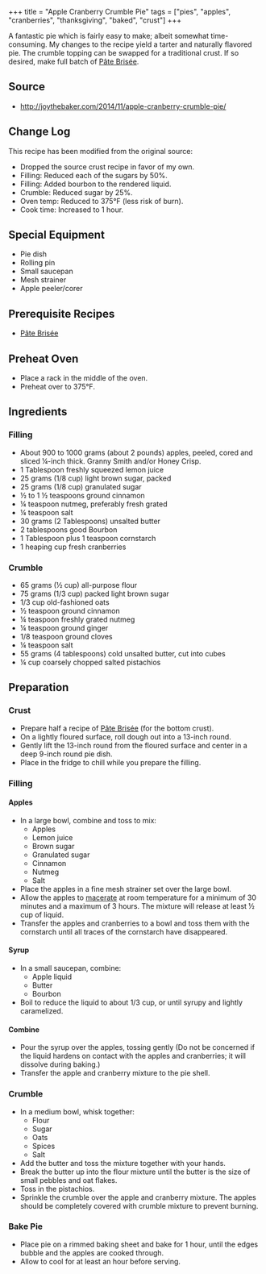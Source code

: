 +++
title = "Apple Cranberry Crumble Pie"
tags = ["pies", "apples", "cranberries", "thanksgiving", "baked", "crust"]
+++

A fantastic pie which is fairly easy to make; albeit somewhat
time-consuming. My changes to the recipe yield a tarter and naturally
flavored pie. The crumble topping can be swapped for a traditional
crust. If so desired, make full batch of [Pâte Brisée](/recipes/pate_brisee).

## Source

-   <http://joythebaker.com/2014/11/apple-cranberry-crumble-pie/>

## Change Log

This recipe has been modified from the original source:

-   Dropped the source crust recipe in favor of my own.
-   Filling: Reduced each of the sugars by 50%.
-   Filling: Added bourbon to the rendered liquid.
-   Crumble: Reduced sugar by 25%.
-   Oven temp: Reduced to 375°F (less risk of burn).
-   Cook time: Increased to 1 hour.

## Special Equipment

-   Pie dish
-   Rolling pin
-   Small saucepan
-   Mesh strainer
-   Apple peeler/corer

## Prerequisite Recipes

-   [Pâte Brisée](/recipes/pate_brisee)

## Preheat Oven

-   Place a rack in the middle of the oven.
-   Preheat over to 375°F.

## Ingredients

### Filling

-   About 900 to 1000 grams (about 2 pounds) apples, peeled, cored and
    sliced ¼-inch thick. Granny Smith and/or Honey Crisp.
-   1 Tablespoon freshly squeezed lemon juice
-   25 grams (1/8 cup) light brown sugar, packed
-   25 grams (1/8 cup) granulated sugar
-   ½ to 1 ½ teaspoons ground cinnamon
-   ¼ teaspoon nutmeg, preferably fresh grated
-   ¼ teaspoon salt
-   30 grams (2 Tablespoons) unsalted butter
-   2 tablespoons good Bourbon
-   1 Tablespoon plus 1 teaspoon cornstarch
-   1 heaping cup fresh cranberries

### Crumble

-   65 grams (½ cup) all-purpose flour
-   75 grams (1/3 cup) packed light brown sugar
-   1/3 cup old-fashioned oats
-   ½ teaspoon ground cinnamon
-   ¼ teaspoon freshly grated nutmeg
-   ¼ teaspoon ground ginger
-   1/8 teaspoon ground cloves
-   ¼ teaspoon salt
-   55 grams (4 tablespoons) cold unsalted butter, cut into cubes
-   ¼ cup coarsely chopped salted pistachios

## Preparation

### Crust

-   Prepare half a recipe of [Pâte Brisée](/recipes/pate_brisee) (for the
    bottom crust).
-   On a lightly floured surface, roll dough out into a 13-inch round.
-   Gently lift the 13-inch round from the floured surface and center in
    a deep 9-inch round pie dish.
-   Place in the fridge to chill while you prepare the filling.

### Filling

#### Apples

-   In a large bowl, combine and toss to mix:
    -   Apples
    -   Lemon juice
    -   Brown sugar
    -   Granulated sugar
    -   Cinnamon
    -   Nutmeg
    -   Salt
-   Place the apples in a fine mesh strainer set over the large bowl.
-   Allow the apples to
    [macerate](http://en.wikipedia.org/wiki/Maceration_%28food%29) at
    room temperature for a minimum of 30 minutes and a maximum of 3
    hours. The mixture will release at least ½ cup of liquid.
-   Transfer the apples and cranberries to a bowl and toss them with the
    cornstarch until all traces of the cornstarch have disappeared.

#### Syrup

-   In a small saucepan, combine:
    -   Apple liquid
    -   Butter
    -   Bourbon
-   Boil to reduce the liquid to about 1/3 cup, or until syrupy and
    lightly caramelized.

#### Combine

-   Pour the syrup over the apples, tossing gently (Do not be concerned
    if the liquid hardens on contact with the apples and cranberries; it
    will dissolve during baking.)
-   Transfer the apple and cranberry mixture to the pie shell.

### Crumble

-   In a medium bowl, whisk together:
    -   Flour
    -   Sugar
    -   Oats
    -   Spices
    -   Salt
-   Add the butter and toss the mixture together with your hands.
-   Break the butter up into the flour mixture until the butter is the
    size of small pebbles and oat flakes.
-   Toss in the pistachios.
-   Sprinkle the crumble over the apple and cranberry mixture. The
    apples should be completely covered with crumble mixture to prevent
    burning.

### Bake Pie

-   Place pie on a rimmed baking sheet and bake for 1 hour, until the
    edges bubble and the apples are cooked through.
-   Allow to cool for at least an hour before serving.
